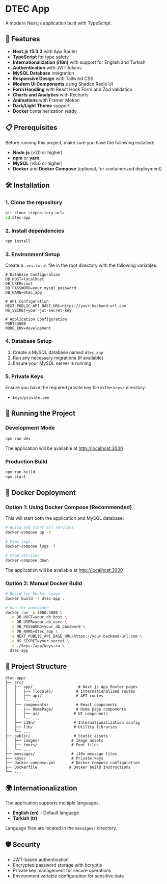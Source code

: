 # DTEC App

A modern Next.js application built with TypeScript.

## 🚀 Features

- **Next.js 15.3.3** with App Router
- **TypeScript** for type safety
- **Internationalization (i18n)** with support for English and Turkish
- **Authentication** with JWT tokens
- **MySQL Database** integration
- **Responsive Design** with Tailwind CSS
- **Modern UI Components** using Shadcn Radix UI
- **Form Handling** with React Hook Form and Zod validation
- **Charts and Analytics** with Recharts
- **Animations** with Framer Motion
- **Dark/Light Theme** support
- **Docker** containerization ready

## 📋 Prerequisites

Before running this project, make sure you have the following installed:

- **Node.js** (v20 or higher)
- **npm** or **yarn**
- **MySQL** (v8.0 or higher)
- **Docker** and **Docker Compose** (optional, for containerized deployment)

## 🛠️ Installation

### 1. Clone the repository

```bash
git clone <repository-url>
cd dtec-app
```

### 2. Install dependencies

```bash
npm install
```

### 3. Environment Setup

Create a `.env.local` file in the root directory with the following variables:

```env
# Database Configuration
DB_HOST=localhost
DB_USER=root
DB_PASSWORD=your_mysql_password
DB_NAME=dtec_app

# API Configuration
NEXT_PUBLIC_API_BASE_URL=https://your-backend-url.com
HS_SECRET=your-jwt-secret-key

# Application Configuration
PORT=3000
NODE_ENV=development
```

### 4. Database Setup

1. Create a MySQL database named `dtec_app`
2. Run any necessary migrations (if available)
3. Ensure your MySQL server is running

### 5. Private Keys

Ensure you have the required private key file in the `keys/` directory:

- `keys/private.pem`

## 🚀 Running the Project

### Development Mode

```bash
npm run dev
```

The application will be available at [http://localhost:3000](http://localhost:3000)

### Production Build

```bash
npm run build
npm start
```


## 🐳 Docker Deployment

### Option 1: Using Docker Compose (Recommended)

This will start both the application and MySQL database:

```bash
# Build and start all services
docker-compose up -d

# View logs
docker-compose logs -f

# Stop services
docker-compose down
```

The application will be available at [http://localhost:3000](http://localhost:3000)

### Option 2: Manual Docker Build

```bash
# Build the Docker image
docker build -t dtec-app .

# Run the container
docker run -p 3000:3000 \
  -e DB_HOST=your_db_host \
  -e DB_USER=your_db_user \
  -e DB_PASSWORD=your_db_password \
  -e DB_NAME=dtec_app \
  -e NEXT_PUBLIC_API_BASE_URL=https://your-backend-url.com \
  -e HS_SECRET=your-secret \
  -v ./keys:/app/keys:ro \
  dtec-app
```

## 📁 Project Structure

```text
dtec-app/
├── src/
│   ├── app/                    # Next.js App Router pages
│   │   ├── [locale]/          # Internationalized routes
│   │   ├── api/               # API routes
│   │   └── ...
│   ├── components/            # React components
│   │   ├── HomePage/          # Home page components
│   │   ├── ui/               # UI components
│   │   └── ...
│   ├── i18n/                 # Internationalization config
│   ├── lib/                  # Utility libraries
│   └── ...
├── public/                   # Static assets
│   ├── images/              # Image assets
│   ├── fonts/               # Font files
│   └── ...
├── messages/                # i18n message files
├── keys/                    # Private keys
├── docker-compose.yml       # Docker Compose configuration
├── Dockerfile              # Docker build instructions
└── ...
```

## 🌍 Internationalization

The application supports multiple languages:

- **English (en)** - Default language
- **Turkish (tr)**

Language files are located in the `messages/` directory.




## 🛡️ Security

- JWT-based authentication
- Encrypted password storage with bcryptjs
- Private key management for secure operations
- Environment variable configuration for sensitive data




